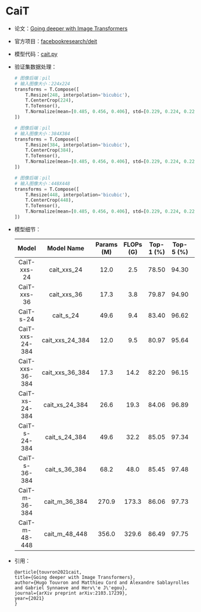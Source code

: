 # CaiT
* 论文：[Going deeper with Image Transformers](https://arxiv.org/abs/2103.17239)
* 官方项目：[facebookresearch/deit](https://github.com/facebookresearch/deit)
* 模型代码：[cait.py](../../../ppim/models/cait.py)
* 验证集数据处理：

    ```python
    # 图像后端：pil
    # 输入图像大小：224x224
    transforms = T.Compose([
        T.Resize(248, interpolation='bicubic'),
        T.CenterCrop(224),
        T.ToTensor(),
        T.Normalize(mean=[0.485, 0.456, 0.406], std=[0.229, 0.224, 0.225])
    ])

    # 图像后端：pil
    # 输入图像大小：384X384
    transforms = T.Compose([
        T.Resize(384, interpolation='bicubic'),
        T.CenterCrop(384),
        T.ToTensor(),
        T.Normalize(mean=[0.485, 0.456, 0.406], std=[0.229, 0.224, 0.225])
    ])

    # 图像后端：pil
    # 输入图像大小：448X448
    transforms = T.Compose([
        T.Resize(448, interpolation='bicubic'),
        T.CenterCrop(448),
        T.ToTensor(),
        T.Normalize(mean=[0.485, 0.456, 0.406], std=[0.229, 0.224, 0.225])
    ])
    ```

* 模型细节：

    |         Model           |       Model Name        | Params (M) | FLOPs (G) | Top-1 (%) | Top-5 (%) |          Pretrained Model        |
    |:-----------------------:|:-----------------------:|:----------:|:---------:|:---------:|:---------:|:--------------------------------:|
    | CaiT-xxs-24             |  cait_xxs_24            | 12.0       |  2.5      | 78.50     |  94.30    | [Download][cait_xxs_24]          |
    | CaiT-xxs-36             |  cait_xxs_36            | 17.3       |  3.8      | 79.87     |  94.90    | [Download][cait_xxs_36]          |
    | CaiT-s-24               |  cait_s_24              | 49.6       |  9.4      | 83.40     |  96.62    | [Download][cait_s_24]            |
    | CaiT-xxs-24-384         |  cait_xxs_24_384        | 12.0       |  9.5      | 80.97     |  95.64    | [Download][cait_xxs_24_384]      |
    | CaiT-xxs-36-384         |  cait_xxs_36_384        | 17.3       | 14.2      | 82.20     |  96.15    | [Download][cait_xxs_36_384]      |
    | CaiT-xs-24-384          |  cait_xs_24_384         | 26.6       | 19.3      | 84.06     |  96.89    | [Download][cait_xs_24_384]       |
    | CaiT-s-24-384           |  cait_s_24_384          | 49.6       | 32.2      | 85.05     |  97.34    | [Download][cait_s_24_384]        |
    | CaiT-s-36-384           |  cait_s_36_384          | 68.2       | 48.0      | 85.45     |  97.48    | [Download][cait_s_36_384]        |
    | CaiT-m-36-384           |  cait_m_36_384          | 270.9      | 173.3     | 86.06     |  97.73    | [Download][cait_m_36_384]        |
    | CaiT-m-48-448           |  cait_m_48_448          | 356.0      | 329.6     | 86.49     |  97.75    | [Download][cait_m_48_448]        |


[cait_xxs_24]:https://bj.bcebos.com/v1/ai-studio-online/f104732e10e64c48b2848a78b7fa5db45d27a8eed0754c04b367d0708e7242ea?responseContentDisposition=attachment%3B%20filename%3DCaiT_XXS24_224.pdparams
[cait_xxs_36]:https://bj.bcebos.com/v1/ai-studio-online/af39ff4c2d6a48faa6dfb901b4fc1de4ae082d767bdc4deb824ae3b600823f1e?responseContentDisposition=attachment%3B%20filename%3DCaiT_XXS36_224.pdparams
[cait_s_24]:https://bj.bcebos.com/v1/ai-studio-online/4ecc9cecc89d43cbacf68a0ba14d58a1c9311cc86da3426ab5674fd79827a89a?responseContentDisposition=attachment%3B%20filename%3DCaiT_S24_224.pdparams
[cait_xxs_24_384]:https://bj.bcebos.com/v1/ai-studio-online/0e3615fb421a4301b08fcd675e063a101f4962bad59649f498912123aa0454a4?responseContentDisposition=attachment%3B%20filename%3DCaiT_XXS24_384.pdparams
[cait_xxs_36_384]:https://bj.bcebos.com/v1/ai-studio-online/b9f2db8a9c1c43ed971ea4779361c213512ef4c25b664216ab151b6ea60260a7?responseContentDisposition=attachment%3B%20filename%3DCaiT_XXS36_384.pdparams
[cait_xs_24_384]:https://bj.bcebos.com/v1/ai-studio-online/b36139e3caa4427eaaf51aa6de33c8b21f209eef97a44aacb4ec4fe136f93d85?responseContentDisposition=attachment%3B%20filename%3DCaiT_XS24_384.pdparams
[cait_s_24_384]:https://bj.bcebos.com/v1/ai-studio-online/4f57d1db346e435ebb81567399668d6181f054353f6c47e89e9f109b33d724c1?responseContentDisposition=attachment%3B%20filename%3DCaiT_S24_384.pdparams
[cait_s_36_384]:https://bj.bcebos.com/v1/ai-studio-online/445e36df9ec54b23a348bf977b81d92c6f54b31fb28b454d8742e056f99e6417?responseContentDisposition=attachment%3B%20filename%3DCaiT_S36_384.pdparams
[cait_m_36_384]:https://bj.bcebos.com/v1/ai-studio-online/4c73e395068747b9b5c8cdafc3d1b6122a7ed94e6e74481e836eb38c8c46a6eb?responseContentDisposition=attachment%3B%20filename%3DCaiT_M36_384.pdparams
[cait_m_48_448]:https://bj.bcebos.com/v1/ai-studio-online/70515fadc26f48d4b98b33304d8de7c7b955086688324aec8100e5df8a66b15d?responseContentDisposition=attachment%3B%20filename%3DCaiT_M48_448.pdparams


* 引用：

    ```
    @article{touvron2021cait,
    title={Going deeper with Image Transformers},
    author={Hugo Touvron and Matthieu Cord and Alexandre Sablayrolles and Gabriel Synnaeve and Herv\'e J\'egou},
    journal={arXiv preprint arXiv:2103.17239},
    year={2021}
    }
    ```
